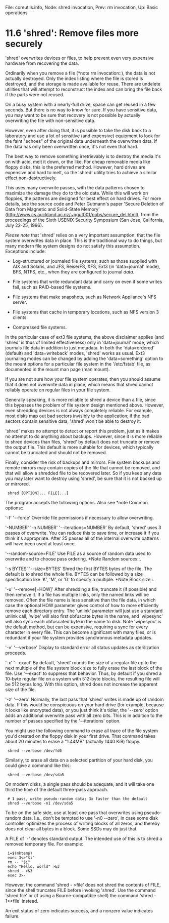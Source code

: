 File: coreutils.info,  Node: shred invocation,  Prev: rm invocation,  Up: Basic operations

11.6 'shred': Remove files more securely
========================================

'shred' overwrites devices or files, to help prevent even very expensive
hardware from recovering the data.

   Ordinarily when you remove a file (*note rm invocation::), the data
is not actually destroyed.  Only the index listing where the file is
stored is destroyed, and the storage is made available for reuse.  There
are undelete utilities that will attempt to reconstruct the index and
can bring the file back if the parts were not reused.

   On a busy system with a nearly-full drive, space can get reused in a
few seconds.  But there is no way to know for sure.  If you have
sensitive data, you may want to be sure that recovery is not possible by
actually overwriting the file with non-sensitive data.

   However, even after doing that, it is possible to take the disk back
to a laboratory and use a lot of sensitive (and expensive) equipment to
look for the faint "echoes" of the original data underneath the
overwritten data.  If the data has only been overwritten once, it's not
even that hard.

   The best way to remove something irretrievably is to destroy the
media it's on with acid, melt it down, or the like.  For cheap removable
media like floppy disks, this is the preferred method.  However, hard
drives are expensive and hard to melt, so the 'shred' utility tries to
achieve a similar effect non-destructively.

   This uses many overwrite passes, with the data patterns chosen to
maximize the damage they do to the old data.  While this will work on
floppies, the patterns are designed for best effect on hard drives.  For
more details, see the source code and Peter Gutmann's paper 'Secure
Deletion of Data from Magnetic and Solid-State Memory'
(http://www.cs.auckland.ac.nz/~pgut001/pubs/secure_del.html), from the
proceedings of the Sixth USENIX Security Symposium (San Jose,
California, July 22-25, 1996).

   *Please note* that 'shred' relies on a very important assumption:
that the file system overwrites data in place.  This is the traditional
way to do things, but many modern file system designs do not satisfy
this assumption.  Exceptions include:

   * Log-structured or journaled file systems, such as those supplied
     with AIX and Solaris, and JFS, ReiserFS, XFS, Ext3 (in
     'data=journal' mode), BFS, NTFS, etc., when they are configured to
     journal _data_.

   * File systems that write redundant data and carry on even if some
     writes fail, such as RAID-based file systems.

   * File systems that make snapshots, such as Network Appliance's NFS
     server.

   * File systems that cache in temporary locations, such as NFS version
     3 clients.

   * Compressed file systems.

   In the particular case of ext3 file systems, the above disclaimer
applies (and 'shred' is thus of limited effectiveness) only in
'data=journal' mode, which journals file data in addition to just
metadata.  In both the 'data=ordered' (default) and 'data=writeback'
modes, 'shred' works as usual.  Ext3 journaling modes can be changed by
adding the 'data=something' option to the mount options for a particular
file system in the '/etc/fstab' file, as documented in the mount man
page (man mount).

   If you are not sure how your file system operates, then you should
assume that it does not overwrite data in place, which means that shred
cannot reliably operate on regular files in your file system.

   Generally speaking, it is more reliable to shred a device than a
file, since this bypasses the problem of file system design mentioned
above.  However, even shredding devices is not always completely
reliable.  For example, most disks map out bad sectors invisibly to the
application; if the bad sectors contain sensitive data, 'shred' won't be
able to destroy it.

   'shred' makes no attempt to detect or report this problem, just as it
makes no attempt to do anything about backups.  However, since it is
more reliable to shred devices than files, 'shred' by default does not
truncate or remove the output file.  This default is more suitable for
devices, which typically cannot be truncated and should not be removed.

   Finally, consider the risk of backups and mirrors.  File system
backups and remote mirrors may contain copies of the file that cannot be
removed, and that will allow a shredded file to be recovered later.  So
if you keep any data you may later want to destroy using 'shred', be
sure that it is not backed up or mirrored.

     shred [OPTION]... FILE[...]

   The program accepts the following options.  Also see *note Common
options::.

'-f'
'--force'
     Override file permissions if necessary to allow overwriting.

'-NUMBER'
'-n NUMBER'
'--iterations=NUMBER'
     By default, 'shred' uses 3 passes of overwrite.  You can reduce
     this to save time, or increase it if you think it's appropriate.
     After 25 passes all of the internal overwrite patterns will have
     been used at least once.

'--random-source=FILE'
     Use FILE as a source of random data used to overwrite and to choose
     pass ordering.  *Note Random sources::.

'-s BYTES'
'--size=BYTES'
     Shred the first BYTES bytes of the file.  The default is to shred
     the whole file.  BYTES can be followed by a size specification like
     'K', 'M', or 'G' to specify a multiple.  *Note Block size::.

'-u'
'--remove[=HOW]'
     After shredding a file, truncate it (if possible) and then remove
     it.  If a file has multiple links, only the named links will be
     removed.  Often the file name is less sensitive than the file data,
     in which case the optional HOW parameter gives control of how to
     more efficiently remove each directory entry.  The 'unlink'
     parameter will just use a standard unlink call, 'wipe' will also
     first obfuscate bytes in the name, and 'wipesync' will also sync
     each obfuscated byte in the name to disk.  Note 'wipesync' is the
     default method, but can be expensive, requiring a sync for every
     character in every file.  This can become significant with many
     files, or is redundant if your file system provides synchronous
     metadata updates.

'-v'
'--verbose'
     Display to standard error all status updates as sterilization
     proceeds.

'-x'
'--exact'
     By default, 'shred' rounds the size of a regular file up to the
     next multiple of the file system block size to fully erase the last
     block of the file.  Use '--exact' to suppress that behavior.  Thus,
     by default if you shred a 10-byte regular file on a system with
     512-byte blocks, the resulting file will be 512 bytes long.  With
     this option, shred does not increase the apparent size of the file.

'-z'
'--zero'
     Normally, the last pass that 'shred' writes is made up of random
     data.  If this would be conspicuous on your hard drive (for
     example, because it looks like encrypted data), or you just think
     it's tidier, the '--zero' option adds an additional overwrite pass
     with all zero bits.  This is in addition to the number of passes
     specified by the '--iterations' option.

   You might use the following command to erase all trace of the file
system you'd created on the floppy disk in your first drive.  That
command takes about 20 minutes to erase a "1.44MB" (actually 1440 KiB)
floppy.

     shred --verbose /dev/fd0

   Similarly, to erase all data on a selected partition of your hard
disk, you could give a command like this:

     shred --verbose /dev/sda5

   On modern disks, a single pass should be adequate, and it will take
one third the time of the default three-pass approach.

     # 1 pass, write pseudo-random data; 3x faster than the default
     shred --verbose -n1 /dev/sda5

   To be on the safe side, use at least one pass that overwrites using
pseudo-random data.  I.e., don't be tempted to use '-n0 --zero', in case
some disk controller optimizes the process of writing blocks of all
zeros, and thereby does not clear all bytes in a block.  Some SSDs may
do just that.

   A FILE of '-' denotes standard output.  The intended use of this is
to shred a removed temporary file.  For example:

     i=$(mktemp)
     exec 3<>"$i"
     rm -- "$i"
     echo "Hello, world" >&3
     shred - >&3
     exec 3>-

   However, the command 'shred - >file' does not shred the contents of
FILE, since the shell truncates FILE before invoking 'shred'.  Use the
command 'shred file' or (if using a Bourne-compatible shell) the command
'shred - 1<>file' instead.

   An exit status of zero indicates success, and a nonzero value
indicates failure.

